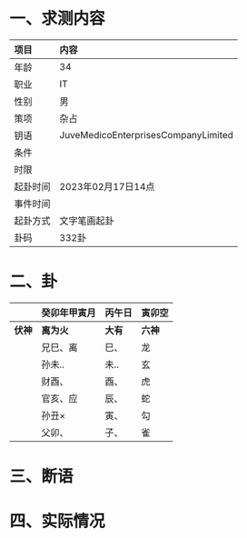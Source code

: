 # 一、求测内容
|项目|内容|
|:-|:-|
|年龄|34|
|职业|IT|
|性别|男|
|策项|杂占|
|钥语|JuveMedicoEnterprisesCompanyLimited|
|条件||
|时限||
|起卦时间|2023年02月17日14点|
|事件时间||
|起卦方式|文字笔画起卦|
|卦码|332卦|

# 二、卦
||癸卯年甲寅月|丙午日|寅卯空|
|:-|:-|:-|:-|
|**伏神**|**离为火**|**大有**|**六神**|
||兄巳、离|巳、|龙|
||孙未..|未..|玄|
||财酉、|酉、|虎|
||官亥、应|辰、|蛇|
||孙丑×|寅、|勾|
||父卯、|子、|雀|


# 三、断语

# 四、实际情况